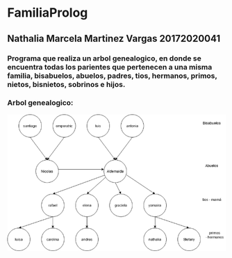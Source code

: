# FamiliaProlog

## Nathalia Marcela Martinez Vargas 20172020041

### Programa que realiza un arbol genealogico, en donde se encuentra todas los parientes que pertenecen a una misma familia, bisabuelos, abuelos, padres, tios, hermanos, primos, nietos, bisnietos, sobrinos e hijos.

### Arbol genealogico:

![Arbol genealogico](https://github.com/NathaliaMartinezVargas/FamiliaProlog/blob/master/Arbol%20Genealogico%20.png)

